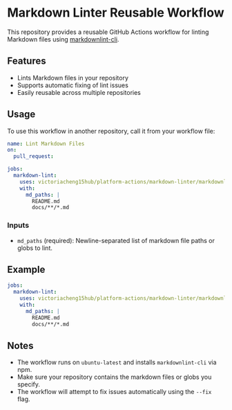 # Markdown Linter Reusable Workflow

This repository provides a reusable GitHub Actions workflow for linting Markdown files using [markdownlint-cli](https://github.com/DavidAnson/markdownlint-cli).

## Features

- Lints Markdown files in your repository
- Supports automatic fixing of lint issues
- Easily reusable across multiple repositories

## Usage

To use this workflow in another repository, call it from your workflow file:

```yaml
name: Lint Markdown Files
on:
  pull_request:

jobs:
  markdown-lint:
    uses: victoriacheng15hub/platform-actions/markdown-linter/markdownlinter.yml@main
    with:
      md_paths: |
        README.md
        docs/**/*.md
```

### Inputs

- `md_paths` (required): Newline-separated list of markdown file paths or globs to lint.

## Example

```yaml
jobs:
  markdown-lint:
    uses: victoriacheng15hub/platform-actions/markdown-linter/markdownlinter.yml@main
    with:
      md_paths: |
        README.md
        docs/**/*.md
```

## Notes

- The workflow runs on `ubuntu-latest` and installs `markdownlint-cli` via npm.
- Make sure your repository contains the markdown files or globs you specify.
- The workflow will attempt to fix issues automatically using the `--fix` flag.
